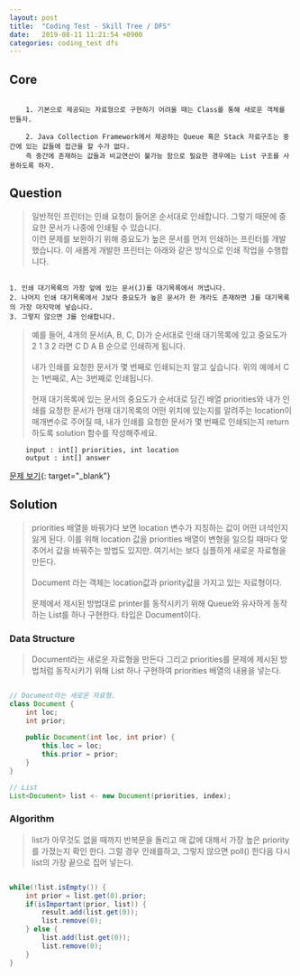 ```yaml
---
layout: post
title:  "Coding Test - Skill Tree / DFS"
date:   2019-08-11 11:21:54 +0900
categories: coding_test dfs
---
```


## Core
```

    1. 기본으로 제공되는 자료형으로 구현하기 어려울 때는 Class를 통해 새로운 객체를 만들자.

    2. Java Collection Framework에서 제공하는 Queue 혹은 Stack 자료구조는 중간에 있는 값들에 접근을 할 수가 없다.
    즉 중간에 존재하는 값들과 비교연산이 불가능 함으로 필요한 경우에는 List 구조를 사용하도록 하자. 

```

## Question
> 일반적인 프린터는 인쇄 요청이 들어온 순서대로 인쇄합니다. 그렇기 때문에 중요한 문서가 나중에 인쇄될 수 있습니다. <br> 이런 문제를 보완하기 위해 중요도가 높은 문서를 먼저 인쇄하는 프린터를 개발했습니다. 이 새롭게 개발한 프린터는 아래와 같은 방식으로 인쇄 작업을 수행합니다.

```

1. 인쇄 대기목록의 가장 앞에 있는 문서(J)를 대기목록에서 꺼냅니다.
2. 나머지 인쇄 대기목록에서 J보다 중요도가 높은 문서가 한 개라도 존재하면 J를 대기목록의 가장 마지막에 넣습니다.
3. 그렇지 않으면 J를 인쇄합니다.

```

> 예를 들어, 4개의 문서(A, B, C, D)가 순서대로 인쇄 대기목록에 있고 중요도가 2 1 3 2 라면 C D A B 순으로 인쇄하게 됩니다. <br><br> 내가 인쇄를 요청한 문서가 몇 번째로 인쇄되는지 알고 싶습니다. 위의 예에서 C는 1번째로, A는 3번째로 인쇄됩니다. <br><br> 현재 대기목록에 있는 문서의 중요도가 순서대로 담긴 배열 priorities와 내가 인쇄를 요청한 문서가 현재 대기목록의 어떤 위치에 있는지를 알려주는 location이 매개변수로 주어질 때, 내가 인쇄를 요청한 문서가 몇 번째로 인쇄되는지 return 하도록 solution 함수를 작성해주세요.

```
    input : int[] priorities, int location
    output : int[] answer
```
[문제 보기](https://programmers.co.kr/learn/courses/30/lessons/42587){: target="_blank"}

## Solution
>  priorities 배열을 바꿔가다 보면 location 변수가 지칭하는 값이 어떤 녀석인지 잃게 된다. 이를 위해 location 값을 priorities 배열이 변형을 일으킬 때마다 맞추어서 값을 바꿔주는 방법도 있지만. 여기서는 보다 심플하게 새로운 자료형을 만든다. <br><br> Document 라는 객체는 location값과 priority값을 가지고 있는 자료형이다. <br><br> 문제에서 제시된 방법대로 printer를 동작시키기 위해 Queue와 유사하게 동작하는 List를 하나 구현한다. 타입은 Document이다.

### Data Structure
> Document라는 새로운 자료형을 만든다 그리고 priorities를 문제에 제시된 방법처럼 동작시키기 위해 List 하나 구현하여 priorities 배열의 내용을 넣는다.

```java

// Document라는 새로운 자료형.
class Document {
	int loc;
	int prior;
		
	public Document(int loc, int prior) {
		this.loc = loc;
		this.prior = prior;
	}
}

// List
List<Document> list <- new Document(priorities, index);

```

### Algorithm
> list가 아무것도 없을 때까지 반복문을 돌리고 매 값에 대해서 가장 높은 priority를 가졌는지 확인 한다. 그럴 경우 인쇄를하고, 그렇지 않으면 poll() 한다음 다시 list의 가장 끝으로 집어 넣는다.

```java

while(!list.isEmpty()) {
	int prior = list.get(0).prior;
	if(isImportant(prior, list)) {
		result.add(list.get(0));
		list.remove(0);
	} else {
		list.add(list.get(0));
		list.remove(0);
	}
}

```